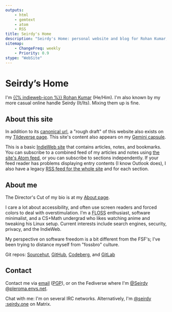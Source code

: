 ```yaml
---
outputs:
    - html
    - gemtext
    - atom
    - RSS
title: Seirdy's Home
description: "Seirdy's Home: personal website and blog for Rohan Kumar, A.K.A. Seirdy. I write about and develop software to promote user autonomy."
sitemap:
    - ChangeFreq: weekly
    - Priority: 0.9
stype: "WebSite"
---
```

<meta itemprop="url" content="https://seirdy.one" />
<div itemprop="author" itemscope="" itemtype="https://schema.org/Person" itemid="https://seirdy.one/#seirdy" class="p-author author h-card vcard" id="seirdy">

Seirdy’s Home
=============

I'm <a itemprop="url" href="https://seirdy.one" rel="author me home canonical" class="u-url u-uid url"> {{% indieweb-icon %}} <span itemprop="name" class="p-name fn n"> <span itemprop="givenName" class="p-given-name given-name">Rohan</span>&#160;<span itemprop="familyName" class="p-family-name family-name">Kumar</span></span></a> (He/Him). I'm also known by my more casual online handle <span itemprop="alternateName" class="p-nickname nickname">Seirdy</span> (It/Its). Mixing them up is fine.

About this site
---------------

In addition to its [canonical url](https://seirdy.one), a "rough draft" of this website also exists on my [Tildeverse page](https://envs.net/~seirdy/ "{itemprop='sameAs' class='u-url' rel='me'}"). This site's content also appears on my [Gemini capsule](gemini://seirdy.one "{itemprop='sameAs' class='u-syndication' rel='me'}").

This is a basic [IndieWeb site](https://indieweb.org/) that contains articles, notes, and bookmarks. You can subscribe to a combined feed of my articles and notes using [the site's Atom feed](./atom.xml), or you can subscribe to sections independently. If your feed reader has problems displaying entry contents (I know Outlook does), I also have a legacy [RSS feed for the whole site](./index.xml) and for each section.

About me
--------

The Director's Cut of my bio is at my [About page](/about.html "{itemprop='subjectOf'}").

<div class="p-note" itemprop="description">

I care a lot about accessibility, and often use screen readers and forced colors to deal with overstimulation. I'm a <abbr title="Free, Libre, and Open-Source">FLOSS</abbr> enthusiast, software minimalist, and a CS+Math undergrad who likes watching anime and tweaking his Linux setup. Current interests include search engines, security, privacy, and the IndieWeb.

My perspective on software freedom is a bit different from the FSF's; I've been trying to distance myself from "fossbro" culture.

</div>

Git repos: [Sourcehut](https://sr.ht/~seirdy "{rel='me'}"), [GitHub](https://github.com/Seirdy "{rel='me'}"), [Codeberg](https://codeberg.org/Seirdy "{rel='me'}"), and [GitLab](https://gitlab.com/Seirdy "{rel='me'}")

Contact
-------

Contact me via [email](mailto:seirdy@seirdy.one "{class='u-email' itemprop='email' rel='me'}") ([PGP](./publickey.asc "{rel='pgpkey authn' type='application/pgp-keys' class='u-key'}")), or on the Fediverse where I'm [@Seirdy<wbr />@pleroma<wbr />.envs.net](https://pleroma.envs.net/seirdy "{rel='me' itemprop='sameAs' class='u-url'}").

Chat with me: I'm on several IRC networks. Alternatively, I'm [@seirdy<wbr />:seirdy.one](matrix:u/seirdy:seirdy.one "{class='u-impp u-url' rel='me'}") on Matrix.

</div>

